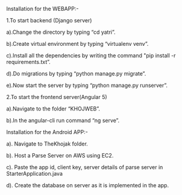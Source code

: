 Installation for the WEBAPP:-

1.To start backend (Django server)

  a).Change the directory by typing “cd yatri”.

  b).Create virtual environment by typing “virtualenv venv”.

  c).Install all the dependencies by writing the command "pip install -r 
      requirements.txt”.

  d).Do migrations by typing “python manage.py migrate”.

  e).Now start the server by typing “python manage.py runserver”.

2.To start the frontend server(Angular 5)

  a).Navigate to the folder “KHOJWEB”.

  b).In the angular-cli run command “ng serve”.

Installation for the Android APP:-

a). Navigate to TheKhojak folder.

b). Host a Parse Server on AWS using EC2.

c). Paste the app id, client key, server details of parse server in        	 StarterApplication.java

d). Create the database on server as it is implemented in the app.
  





 


	


  	
 
